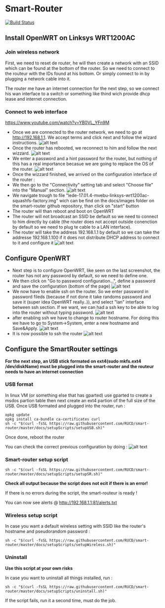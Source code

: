 # Smart-Router

[![Build Status](https://travis-ci.org/RUCD/smart-router.svg?branch=master)](https://travis-ci.org/RUCD/smart-router)


## Install OpenWRT on Linksys WRT1200AC
### Join wireless network
First, we need to reset de router, he will then create a network with an SSID which can be found at the bottom of the router.
So we need to connect to the routeur with the IDs found at his bottom. Or simply connect to in by plugging a network cable into it.

The router me have an internet connection for the next step, so we connect his wan interface to a switch or something like thind wich provide dhcp lease and internet connection.

### Connect to web interface
https://www.youtube.com/watch?v=YB0VL_YFn9M

* Once we are connected to the router network, we need to go at http://192.168.1.1.
We accept terms and click next and follow the wizard instructions.
![alt text](docs/screenshots/1.png)
* Once the router has rebooted, we reconnect to him and follow the next wizzard.
![alt text](docs/screenshots/2.png)
* We enter a password and a hint password for the router, but nothing of this has a real importance becasue we are going to replace the OS of the router.
![alt text](docs/screenshots/3.png)
* Once the wizzard finished, we arrived on the configuration interface of the router : 
* We then go to the "Connectivity" setting tab and select "Choose file" into the "Manual" section.
![alt text](docs/screenshots/4.png)
* We navigate trough to file "lede-17.01.4-mvebu-linksys-wrt1200ac-squashfs-factory.img" wich can be find on the docs/images folder on the smart-router github repository, than click on "start" button 
* The router will than reboot and boot on OpenWRT
* The router will not broadcast an SSID be default so we need to connect to him directly by cable (the router does not accept outside conenction by default so we need to plug te cable to a LAN interface).
* The router will take the address 192.168.1.1 by default so we can take the addresse 192.168.1.100 if it does not distribute DHCP address to connect to it and configure it
![alt text](docs/screenshots/5.png)

## Configure OpenWRT
* Next step is to configure OpenWRT, like seen on the last screenshot, the router has not any password by default, so we need to define one. 
* We then click on "Go to password configuration...", define a password and save the configuration (bottom of the page) 
![alt text](docs/screenshots/6.png)
* We now have to enable ssh on the router. So we enter password in password fileds (because if not done it take randoms password and save it (super idea OpenWRT really..)), and select "lan" interface between ssh section. If we want, we can had a ssh key to be able to log into the router without typing password.
![alt text](docs/screenshots/7.png)
* after enabling ssh we have to change to router hostname. For doing this we have to go to System->System, enter a new hostname and Save&Apply.
![alt text](docs/screenshots/8.png)
* It is now possible to ssh the router 
![alt text](docs/screenshots/9.png)


## Configure the SmartRouter settings
**For the next step, an USB stick formated on ext4(sudo mkfs.ext4 /dev/diskName) must be plugged into the smart-router and the routeur needs to have an internet connection**

<!--### git clone 
````
cd /root
git clone https://github.com/RUCD/smart-router.git 
````-->


### USB format 
In linux VM (or something else that has gparted) use gparted to create a msdos partion table then next create an ext4 partion of the full size of the USB.
Once USB formated and plugged into the router, run :

````
opkg update 
opkg install ca-bundle ca-certificates curl
sh -c "$(curl -fsSL https://raw.githubusercontent.com/RUCD/smart-router/master/docs/setupScripts/setupUSB.sh)"
````

Once done, reboot the router

You can check the correct previous configuration by doing : 
![alt text](docs/screenshots/10.png)


### Smart-router setup script
````
sh -c "$(curl -fsSL https://raw.githubusercontent.com/RUCD/smart-router/master/docs/setupScripts/setupSR.sh)"
````
**Check all output because the script does not ecit if there is an error!**

If there is no errors during the script, the smart-routeur is ready ! 

You can now see alerts @ http://192.168.1.1:81/alerts.txt

### Wireless setup script
In case you want a default wireless setting with SSID like the router's hostname and pseudorandom password : 

````
sh -c "$(curl -fsSL https://raw.githubusercontent.com/RUCD/smart-router/master/docs/setupScripts/setupWireless.sh)"
````

### Uninstall
**Use this script at your own risks**

In case you want to uninstall all things installed, run : 

````
sh -c "$(curl -fsSL https://raw.githubusercontent.com/RUCD/smart-router/master/docs/setupScripts/uninstall.sh)"
````


If the script fails, run it a second time, must do the job.